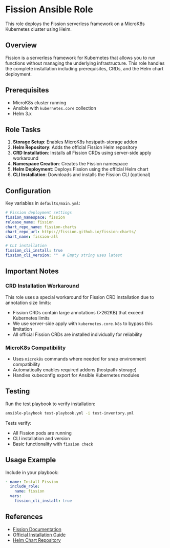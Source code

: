 # Fission Ansible Role

This role deploys the Fission serverless framework on a MicroK8s Kubernetes cluster using Helm.

## Overview

Fission is a serverless framework for Kubernetes that allows you to run functions without managing the underlying infrastructure. This role handles the complete installation including prerequisites, CRDs, and the Helm chart deployment.

## Prerequisites

- MicroK8s cluster running
- Ansible with `kubernetes.core` collection
- Helm 3.x

## Role Tasks

1. **Storage Setup**: Enables MicroK8s hostpath-storage addon
2. **Helm Repository**: Adds the official Fission Helm repository  
3. **CRD Installation**: Installs all Fission CRDs using server-side apply workaround
4. **Namespace Creation**: Creates the Fission namespace
5. **Helm Deployment**: Deploys Fission using the official Helm chart
6. **CLI Installation**: Downloads and installs the Fission CLI (optional)

## Configuration

Key variables in `defaults/main.yml`:

```yaml
# Fission deployment settings
fission_namespace: fission
release_name: fission
chart_repo_name: fission-charts
chart_repo_url: https://fission.github.io/fission-charts/
chart_name: fission-all

# CLI installation
fission_cli_install: true
fission_cli_version: ""  # Empty string uses latest
```

## Important Notes

### CRD Installation Workaround

This role uses a special workaround for Fission CRD installation due to annotation size limits:

- Fission CRDs contain large annotations (>262KB) that exceed Kubernetes limits
- We use server-side apply with `kubernetes.core.k8s` to bypass this limitation
- All official Fission CRDs are installed individually for reliability

### MicroK8s Compatibility

- Uses `microk8s` commands where needed for snap environment compatibility
- Automatically enables required addons (hostpath-storage)
- Handles kubeconfig export for Ansible Kubernetes modules

## Testing

Run the test playbook to verify installation:

```bash
ansible-playbook test-playbook.yml -i test-inventory.yml
```

Tests verify:
- All Fission pods are running
- CLI installation and version
- Basic functionality with `fission check`

## Usage Example

Include in your playbook:

```yaml
- name: Install Fission
  include_role:
    name: fission
  vars:
    fission_cli_install: true
```

## References

- [Fission Documentation](https://fission.io/docs/)
- [Official Installation Guide](https://fission.io/docs/installation/)
- [Helm Chart Repository](https://github.com/fission/fission-charts)
